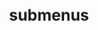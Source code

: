---
layout: page
title: submenus
nav: true
nav_order: 6
dropdown: true
children: 
    - title: about
      permalink: /
    - title: divider
    - title: projects
      permalink: /projects/
    - title: divider
    - title: cv
      permalink: /cv/
---